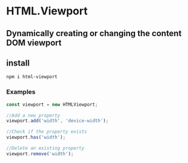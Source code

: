 <h1>HTML.Viewport</h1>

##	Dynamically creating or changing the content DOM viewport

## install
```
npm i html-viewport
```

### Examples
```js
const viewport = new HTMLViewport;

//Add a new property
viewport.add('width', 'device-width');

//Check if the property exists
viewport.has('width');

//Delete an existing property
viewport.remove('width');

```